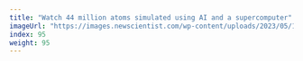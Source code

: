 ```yaml
---
title: "Watch 44 million atoms simulated using AI and a supercomputer"
imageUrl: "https://images.newscientist.com/wp-content/uploads/2023/05/10134949/SEI_154564255.jpg?width=600"
index: 95
weight: 95
---
```

